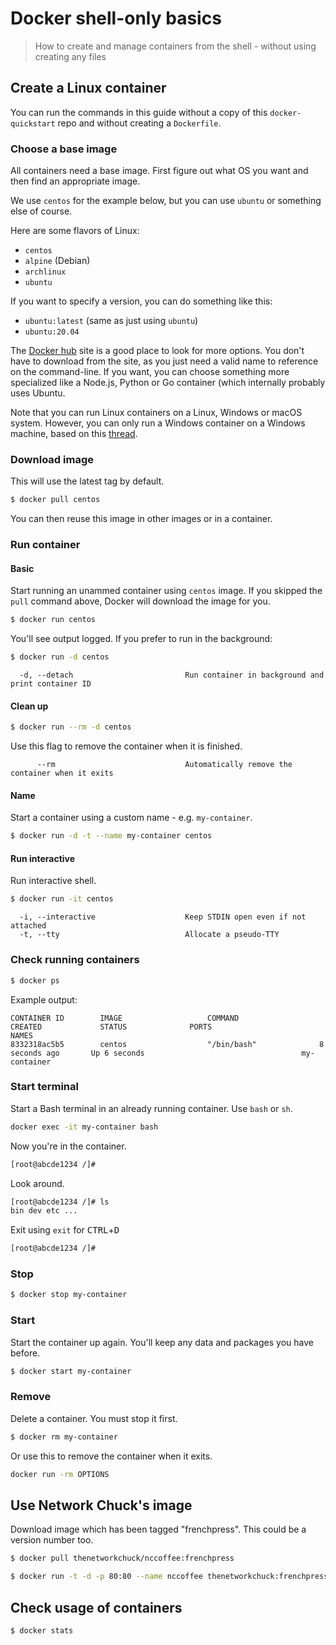 # Docker shell-only basics
> How to create and manage containers from the shell - without using creating any files


## Create a Linux container

You can run the commands in this guide without a copy of this `docker-quickstart` repo and without creating a `Dockerfile`.

### Choose a base image

All containers need a base image. First figure out what OS you want and then find an appropriate image.

We use `centos` for the example below, but you can use `ubuntu` or something else of course.

Here are some flavors of Linux:

- `centos`
- `alpine` (Debian)
- `archlinux`
- `ubuntu`

If you want to specify a version, you can do something like this:

- `ubuntu:latest` (same as just using `ubuntu`)
- `ubuntu:20.04`

The [Docker hub](https://hub.docker.com/) site is a good place to look for more options. You don't have to download from the site, as you just need a valid name to reference on the command-line. If you want, you can choose something more specialized like a Node.js, Python or Go container (which internally probably uses Ubuntu.

Note that you can run Linux containers on a Linux, Windows or macOS system. However, you can only run a Windows container on a Windows machine, based on this [thread](https://stackoverflow.com/questions/42158596/can-windows-containers-be-hosted-on-linux).


### Download image

This will use the latest tag by default.

```sh
$ docker pull centos
```

You can then reuse this image in other images or in a container.

### Run container

<!-- TODO These can be moved to another repo and keep this lighter and less instructional and less thorough -->

#### Basic

Start running an unammed container using `centos` image. If you skipped the `pull` command above, Docker will download the image for you.

```sh
$ docker run centos
```

You'll see output logged. If you prefer to run in the background:

```sh
$ docker run -d centos
```

```
  -d, --detach                         Run container in background and print container ID
```

#### Clean up

```sh
$ docker run --rm -d centos
```

Use this flag to remove the container when it is finished.

```
      --rm                             Automatically remove the container when it exits
```

#### Name

Start a container using a custom name - e.g. `my-container`.

```sh
$ docker run -d -t --name my-container centos
```

#### Run interactive

Run interactive shell. 

```sh
$ docker run -it centos
```

```
  -i, --interactive                    Keep STDIN open even if not attached
  -t, --tty                            Allocate a pseudo-TTY
```  


### Check running containers

```sh
$ docker ps
```

Example output:

```
CONTAINER ID        IMAGE                   COMMAND                  CREATED             STATUS              PORTS                      NAMES
8332318ac5b5        centos                  "/bin/bash"              8 seconds ago       Up 6 seconds                                   my-container

```

### Start terminal

Start a Bash terminal in an already running container. Use `bash` or `sh`.

```sh
docker exec -it my-container bash
```

Now you're in the container.

```sh
[root@abcde1234 /]#
```

Look around.

```sh
[root@abcde1234 /]# ls
bin dev etc ...
```

Exit using `exit` for <kbd>CTRL</kbd>+<kbd>D</kbd>


```sh
[root@abcde1234 /]#
```

### Stop

```sh
$ docker stop my-container
```

### Start

Start the container up again. You'll keep any data and packages you have before.

```sh
$ docker start my-container
```

### Remove

Delete a container. You must stop it first.

```sh
$ docker rm my-container
```

Or use this to remove the container when it exits.

```sh
docker run -rm OPTIONS
```

## Use Network Chuck's image

Download image which has been tagged "frenchpress". This could be a version number too.

```sh
$ docker pull thenetworkchuck/nccoffee:frenchpress
```

```sh
$ docker run -t -d -p 80:80 --name nccoffee thenetworkchuck:frenchpress
```

## Check usage of containers


```sh
$ docker stats
```
